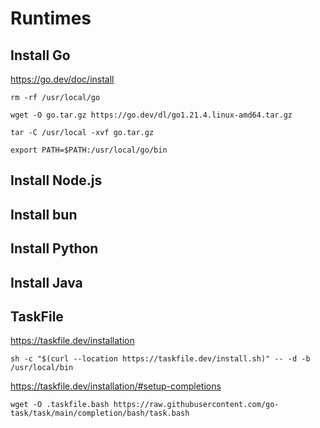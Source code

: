 # Runtimes

## Install Go

https://go.dev/doc/install

```shell
rm -rf /usr/local/go
```

```shell
wget -O go.tar.gz https://go.dev/dl/go1.21.4.linux-amd64.tar.gz
```

```shell
tar -C /usr/local -xvf go.tar.gz
```

```shell
export PATH=$PATH:/usr/local/go/bin
```

## Install Node.js

## Install bun

## Install Python

## Install Java

## TaskFile

https://taskfile.dev/installation

```shell
sh -c "$(curl --location https://taskfile.dev/install.sh)" -- -d -b /usr/local/bin
```

https://taskfile.dev/installation/#setup-completions

```shell
wget -O .taskfile.bash https://raw.githubusercontent.com/go-task/task/main/completion/bash/task.bash
```
